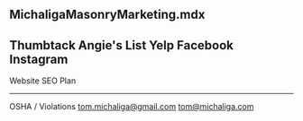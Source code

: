 MichaligaMasonryMarketing.mdx
---
Thumbtack
Angie's List
Yelp
Facebook
Instagram
-
Website
SEO Plan

---
OSHA / Violations
tom.michaliga@gmail.com
tom@michaliga.com

